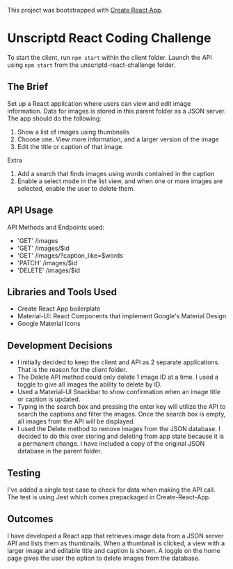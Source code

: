 This project was bootstrapped with [Create React App](https://github.com/facebookincubator/create-react-app).

# Unscriptd React Coding Challenge

To start the client, run `npm start` within the client folder. Launch the API using `npm start` from the unscriptd-react-challenge folder.

## The Brief

Set up a React application where users can view and edit image information. Data for images is stored in this parent folder as a JSON server. The app should do the following:

1. Show a list of images using thumbnails
2. Choose one. View more information, and a larger version of the image
3. Edit the title or caption of that image.

Extra

1. Add a search that finds images using words contained in the caption
2. Enable a select mode in the list view, and when one or more images are selected, enable the user to delete them.

## API Usage

API Methods and Endpoints used:

* 'GET' /images
* 'GET' /images/$id
* 'GET' /images/?caption_like=$words
* 'PATCH' /images/$id
* 'DELETE' /images/$id

## Libraries and Tools Used

* Create React App boilerplate
* Material-UI: React Components that implement Google's Material Design
* Google Material Icons

## Development Decisions

* I initially decided to keep the client and API as 2 separate applications. That is the reason for the client folder.
* The Delete API method could only delete 1 image ID at a time. I used a toggle to give all images the ability to delete by ID.
* Used a Material-UI Snackbar to show confirmation when an image title or caption is updated.
* Typing in the search box and pressing the enter key will utilize the API to search the captions and filter the images. Once the search box is empty, all images from the API will be displayed.
* I used the Delete method to remove images from the JSON database. I decided to do this over storing and deleting from app state because it is a permanent change. I have included a copy of the original JSON database in the parent folder. 

## Testing

I've added a single test case to check for data when making the API call. The test is using Jest which comes prepackaged in Create-React-App. 

## Outcomes

I have developed a React app that retrieves image data from a JSON server API and lists them as thumbnails. When a thumbnail is clicked, a view with a larger image and editable title and caption is shown. A toggle on the home page gives the user the option to delete images from the database.